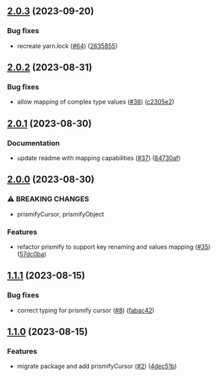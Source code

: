 ## [2.0.3](https://github.com/technology-studio/nexus-prisma/compare/v2.0.2...v2.0.3) (2023-09-20)


### Bug fixes

* recreate yarn.lock ([#64](https://github.com/technology-studio/nexus-prisma/issues/64)) ([2635855](https://github.com/technology-studio/nexus-prisma/commit/26358556efb554af0c1b11e314aaac119cff7601))

## [2.0.2](https://github.com/technology-studio/nexus-prisma/compare/v2.0.1...v2.0.2) (2023-08-31)


### Bug fixes

* allow  mapping of complex type values ([#38](https://github.com/technology-studio/nexus-prisma/issues/38)) ([c2305e2](https://github.com/technology-studio/nexus-prisma/commit/c2305e2280a592ee6a05278dd4108628a7f90333))

## [2.0.1](https://github.com/technology-studio/nexus-prisma/compare/v2.0.0...v2.0.1) (2023-08-30)


### Documentation

* update readme with mapping capabilities ([#37](https://github.com/technology-studio/nexus-prisma/issues/37)) ([84730af](https://github.com/technology-studio/nexus-prisma/commit/84730afa7e50747df94b0983eef5b9c258211419))

## [2.0.0](https://github.com/technology-studio/nexus-prisma/compare/v1.1.1...v2.0.0) (2023-08-30)


### ⚠ BREAKING CHANGES

* prismifyCursor, prismifyObject

### Features

* refactor prismify to support key renaming and values mapping ([#35](https://github.com/technology-studio/nexus-prisma/issues/35)) ([57dc0ba](https://github.com/technology-studio/nexus-prisma/commit/57dc0ba729973792fd086cd16618d70b8cb5b7d4))

## [1.1.1](https://github.com/technology-studio/nexus-prisma/compare/v1.1.0...v1.1.1) (2023-08-15)


### Bug fixes

* correct typing for prismify cursor ([#8](https://github.com/technology-studio/nexus-prisma/issues/8)) ([fabac42](https://github.com/technology-studio/nexus-prisma/commit/fabac428243269f7b1cbc3d655ae1b4cf1c5a6fc))

## [1.1.0](https://github.com/technology-studio/nexus-prisma/compare/v1.0.0...v1.1.0) (2023-08-15)


### Features

* migrate package and add prismifyCursor ([#2](https://github.com/technology-studio/nexus-prisma/issues/2)) ([4dec51b](https://github.com/technology-studio/nexus-prisma/commit/4dec51b6367793c5c3baf346d664dee939fea576))

